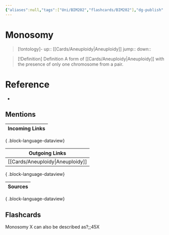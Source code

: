 ```yaml
---
{"aliases":null,"tags":["Uni/BIM202","flashcards/BIM202"],"dg-publish":true,"permalink":"/cards/monosomy/","dgPassFrontmatter":true}
---
```


# Monosomy

> [!ontology]-
> up:: [[Cards/Aneuploidy\|Aneuploidy]]
> jump:: 
> down:: 

> [!Definition] Definition
> A form of [[Cards/Aneuploidy\|Aneuploidy]] with the presence of only one chromosome from a pair.

# Reference

- 

## Mentions

| Incoming Links |
| -------------- |

{ .block-language-dataview}

| Outgoing Links                      |
| ----------------------------------- |
| [[Cards/Aneuploidy\|Aneuploidy]] |

{ .block-language-dataview}

| Sources |
| ------- |

{ .block-language-dataview}

## Flashcards

Monosomy X can also be described as?;;45X
<!--SR:!2024-10-24,8,190-->